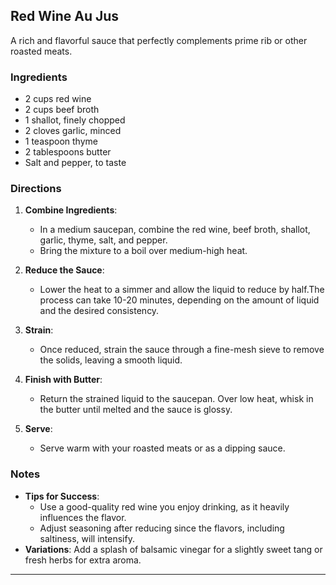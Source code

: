 ## Red Wine Au Jus

A rich and flavorful sauce that perfectly complements prime rib or other roasted meats.

### Ingredients
- 2 cups red wine
- 2 cups beef broth
- 1 shallot, finely chopped
- 2 cloves garlic, minced
- 1 teaspoon thyme
- 2 tablespoons butter
- Salt and pepper, to taste

### Directions
1. **Combine Ingredients**:
   - In a medium saucepan, combine the red wine, beef broth, shallot, garlic, thyme, salt, and pepper.
   - Bring the mixture to a boil over medium-high heat.

2. **Reduce the Sauce**:
   - Lower the heat to a simmer and allow the liquid to reduce by half.The process can take 10-20 minutes, depending on the amount of liquid and the desired consistency.

3. **Strain**:
   - Once reduced, strain the sauce through a fine-mesh sieve to remove the solids, leaving a smooth liquid.

4. **Finish with Butter**:
   - Return the strained liquid to the saucepan. Over low heat, whisk in the butter until melted and the sauce is glossy.

5. **Serve**:
   - Serve warm with your roasted meats or as a dipping sauce.

### Notes
- **Tips for Success**:
  - Use a good-quality red wine you enjoy drinking, as it heavily influences the flavor.
  - Adjust seasoning after reducing since the flavors, including saltiness, will intensify.
- **Variations**: Add a splash of balsamic vinegar for a slightly sweet tang or fresh herbs for extra aroma.

---